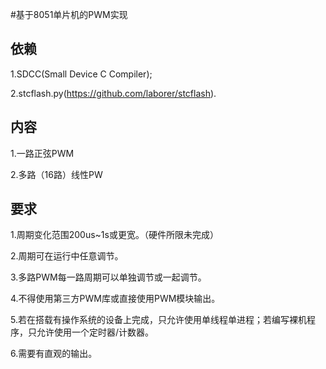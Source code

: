 #基于8051单片机的PWM实现

## 依赖

1.SDCC(Small Device C Compiler);

2.stcflash.py(https://github.com/laborer/stcflash).

## 内容

1.一路正弦PWM

2.多路（16路）线性PW



## 要求

1.周期变化范围200us~1s或更宽。（硬件所限未完成）

2.周期可在运行中任意调节。

3.多路PWM每一路周期可以单独调节或一起调节。

4.不得使用第三方PWM库或直接使用PWM模块输出。

5.若在搭载有操作系统的设备上完成，只允许使用单线程单进程；若编写裸机程序，只允许使用一个定时器/计数器。

6.需要有直观的输出。

